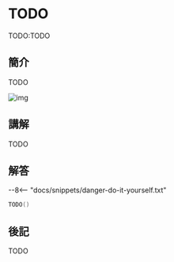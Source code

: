 # TODO

TODO:TODO

## 簡介

TODO

![img](https://imagedelivery.net/cdkaXPuFls5qlrh3GM4hfA/a8f8f51f-2424-4eab-2ddb-728f4b0e1800/public)

## 講解

TODO

## 解答

--8<-- "docs/snippets/danger-do-it-yourself.txt"

```swift linenums="1"
TODO()
```

## 後記

TODO
